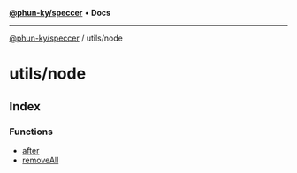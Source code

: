 [**@phun-ky/speccer**](../../README.md) • **Docs**

***

[@phun-ky/speccer](../../README.md) / utils/node

# utils/node

## Index

### Functions

- [after](functions/after.md)
- [removeAll](functions/removeAll.md)
